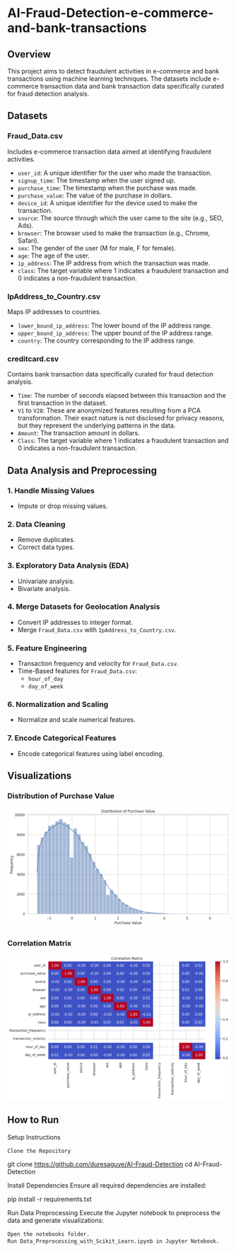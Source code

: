 # AI-Fraud-Detection-e-commerce-and-bank-transactions

## Overview
This project aims to detect fraudulent activities in e-commerce and bank transactions using machine learning techniques. The datasets include e-commerce transaction data and bank transaction data specifically curated for fraud detection analysis.

## Datasets
### Fraud_Data.csv
Includes e-commerce transaction data aimed at identifying fraudulent activities.

- `user_id`: A unique identifier for the user who made the transaction.
- `signup_time`: The timestamp when the user signed up.
- `purchase_time`: The timestamp when the purchase was made.
- `purchase_value`: The value of the purchase in dollars.
- `device_id`: A unique identifier for the device used to make the transaction.
- `source`: The source through which the user came to the site (e.g., SEO, Ads).
- `browser`: The browser used to make the transaction (e.g., Chrome, Safari).
- `sex`: The gender of the user (M for male, F for female).
- `age`: The age of the user.
- `ip_address`: The IP address from which the transaction was made.
- `class`: The target variable where 1 indicates a fraudulent transaction and 0 indicates a non-fraudulent transaction.

### IpAddress_to_Country.csv
Maps IP addresses to countries.

- `lower_bound_ip_address`: The lower bound of the IP address range.
- `upper_bound_ip_address`: The upper bound of the IP address range.
- `country`: The country corresponding to the IP address range.

### creditcard.csv
Contains bank transaction data specifically curated for fraud detection analysis.

- `Time`: The number of seconds elapsed between this transaction and the first transaction in the dataset.
- `V1` to `V28`: These are anonymized features resulting from a PCA transformation. Their exact nature is not disclosed for privacy reasons, but they represent the underlying patterns in the data.
- `Amount`: The transaction amount in dollars.
- `Class`: The target variable where 1 indicates a fraudulent transaction and 0 indicates a non-fraudulent transaction.

## Data Analysis and Preprocessing

### 1. Handle Missing Values
- Impute or drop missing values.

### 2. Data Cleaning
- Remove duplicates.
- Correct data types.

### 3. Exploratory Data Analysis (EDA)
- Univariate analysis.
- Bivariate analysis.

### 4. Merge Datasets for Geolocation Analysis
- Convert IP addresses to integer format.
- Merge `Fraud_Data.csv` with `IpAddress_to_Country.csv`.

### 5. Feature Engineering
- Transaction frequency and velocity for `Fraud_Data.csv`.
- Time-Based features for `Fraud_Data.csv`:
    - `hour_of_day`
    - `day_of_week`

### 6. Normalization and Scaling
- Normalize and scale numerical features.

### 7. Encode Categorical Features
- Encode categorical features using label encoding.

## Visualizations
### Distribution of Purchase Value
![Distribution of Purchase Value](visualization/purchaseValue.png)


### Correlation Matrix
![Correlation Matrix](visualization/correlation.png)



## How to Run
Setup Instructions

    Clone the Repository

git clone https://github.com/duresaguye/AI-Fraud-Detection
cd AI-Fraud-Detection

Install Dependencies
Ensure all required dependencies are installed:

pip install -r requirements.txt

Run Data Preprocessing
Execute the Jupyter notebook to preprocess the data and generate visualizations:

    Open the notebooks folder.
    Run Data_Preprocessing_with_Scikit_Learn.ipynb in Jupyter Notebook.
